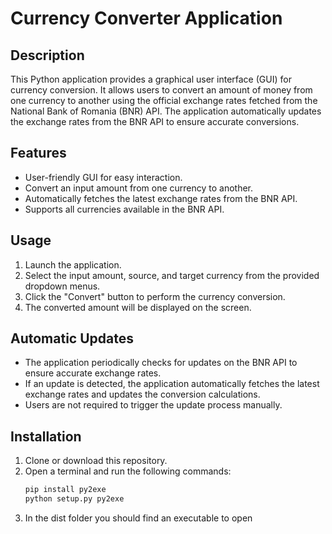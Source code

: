 # Currency Converter Application

## Description
This Python application provides a graphical user interface (GUI) for currency conversion. It allows users to convert an amount of money from one currency to another using the official exchange rates fetched from the National Bank of Romania (BNR) API. The application automatically updates the exchange rates from the BNR API to ensure accurate conversions.

## Features
- User-friendly GUI for easy interaction.
- Convert an input amount from one currency to another.
- Automatically fetches the latest exchange rates from the BNR API.
- Supports all currencies available in the BNR API.

## Usage
1. Launch the application.
2. Select the input amount, source, and target currency from the provided dropdown menus.
3. Click the "Convert" button to perform the currency conversion.
4. The converted amount will be displayed on the screen.

## Automatic Updates
- The application periodically checks for updates on the BNR API to ensure accurate exchange rates.
- If an update is detected, the application automatically fetches the latest exchange rates and updates the conversion calculations.
- Users are not required to trigger the update process manually.

## Installation
1. Clone or download this repository.
2. Open a terminal and run the following commands:
   ```bash
   pip install py2exe
   python setup.py py2exe
3. In the dist folder you should find an executable to open



